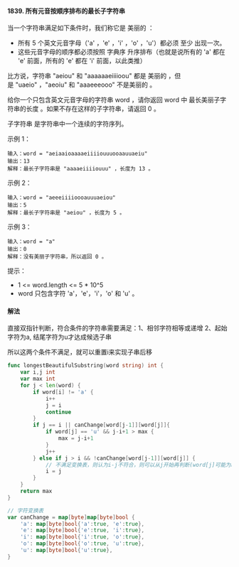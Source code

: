 #### 1839. 所有元音按顺序排布的最长子字符串
当一个字符串满足如下条件时，我们称它是 美丽的 ：
- 所有 5 个英文元音字母（'a' ，'e' ，'i' ，'o' ，'u'）都必须 至少 出现一次。
- 这些元音字母的顺序都必须按照 字典序 升序排布（也就是说所有的 'a' 都在 'e' 前面，所有的 'e' 都在 'i' 前面，以此类推）

比方说，字符串 "aeiou" 和 "aaaaaaeiiiioou" 都是 美丽的 ，但是 "uaeio" ，"aeoiu" 和 "aaaeeeooo" 不是美丽的 。

给你一个只包含英文元音字母的字符串 word ，请你返回 word 中 最长美丽子字符串的长度 。如果不存在这样的子字符串，请返回 0 。

子字符串 是字符串中一个连续的字符序列。

示例 1：
```
输入：word = "aeiaaioaaaaeiiiiouuuooaauuaeiu"
输出：13
解释：最长子字符串是 "aaaaeiiiiouuu" ，长度为 13 。
```
示例 2：
```
输入：word = "aeeeiiiioooauuuaeiou"
输出：5
解释：最长子字符串是 "aeiou" ，长度为 5 。
```
示例 3：
```
输入：word = "a"
输出：0
解释：没有美丽子字符串，所以返回 0 。
```

提示：
- 1 <= word.length <= 5 * 10^5
- word 只包含字符 'a'，'e'，'i'，'o' 和 'u' 。

#### 解法
直接双指针判断，符合条件的字符串需要满足：1、相邻字符相等或递增 2、起始字符为a, 结尾字符为u才达成候选子串

所以这两个条件不满足，就可以重置i来实现子串后移
```go
func longestBeautifulSubstring(word string) int {
    var i,j int
    var max int
    for j < len(word) {
        if word[i] != 'a' {
            i++
            j = i
            continue
        }
        if j == i || canChange[word[j-1]][word[j]]{
            if word[j] == 'u' && j-i+1 > max {
                max = j-i+1
            }
            j++
        } else if j > i && !canChange[word[j-1]][word[j]] {
        	// 不满足变换表，则认为i-j不符合，则可以从j开始再判断(word[j]可能为a)
            i = j
        }
    }
    return max
}

// 字符变换表
var canChange = map[byte]map[byte]bool {
    'a': map[byte]bool{'a':true, 'e':true},
    'e': map[byte]bool{'e':true, 'i':true},
    'i': map[byte]bool{'i':true, 'o':true},
    'o': map[byte]bool{'o':true, 'u':true},
    'u': map[byte]bool{'u':true},
}
```